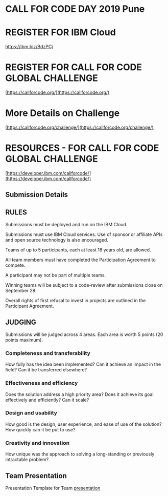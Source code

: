 # CALL FOR CODE DAY 2019 Pune

# REGISTER FOR IBM Cloud
https://ibm.biz/BdzPCj


# REGISTER FOR CALL FOR CODE GLOBAL CHALLENGE

[https://callforcode.org/](https://callforcode.org/)

# More Details on Challenge
[https://callforcode.org/challenge/](https://callforcode.org/challenge/)

# RESOURCES -  FOR CALL FOR CODE GLOBAL CHALLENGE 

[https://developer.ibm.com/callforcode/](https://developer.ibm.com/callforcode/)


## Submission Details 


## RULES

Submissions must be deployed and run on the IBM Cloud.

Submissions must use IBM Cloud services. Use of sponsor or affiliate APIs and open source technology is also encouraged.

Teams of up to 5 participants, each at least 18 years old, are allowed.

All team members must have completed the Participation Agreement to compete.

A participant may not be part of multiple teams.

Winning teams will be subject to a code-review after submissions close on September 28.

Overall rights of first refusal to invest in projects are outlined in the Participant Agreement.



## JUDGING

Submissions will be judged across 4 areas. Each area is worth 5 points (20 points maximum).
### Completeness and transferability

How fully has the idea been implemented? Can it achieve an impact in the field? Can it be transferred elsewhere?

### Effectiveness and efficiency

Does the solution address a high priority area? Does it achieve its goal effectively and efficiently? Can it scale?

### Design and usability

How good is the design, user experience, and ease of use of the solution? How quickly can it be put to use?

### Creativity and innovation

How unique was the approach to solving a long-standing or previously intractable problem?

## Team Presentation

Presentation Template for Team  [presentation](https://github.com/IBMDevConnect/callforcodekerala/blob/master/Hackathon%20Presentation%20Template%20-%20CFC%20Kerala.pptx)

















